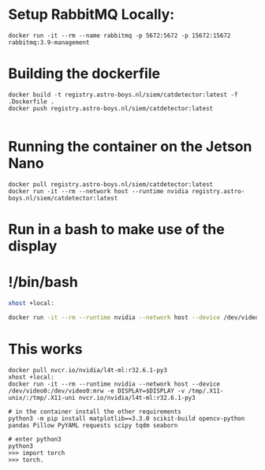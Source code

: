 # Setup RabbitMQ Locally:
```
docker run -it --rm --name rabbitmq -p 5672:5672 -p 15672:15672 rabbitmq:3.9-management
```

# Building the dockerfile
```
docker build -t registry.astro-boys.nl/siem/catdetector:latest -f .Dockerfile .
docker push registry.astro-boys.nl/siem/catdetector:latest


```

# Running the container on the Jetson Nano
```
docker pull registry.astro-boys.nl/siem/catdetector:latest
docker run -it --rm --network host --runtime nvidia registry.astro-boys.nl/siem/catdetector:latest
```

# Run in a bash to make use of the display 
# !/bin/bash 
```bash 
xhost +local: 

docker run -it --rm --runtime nvidia --network host --device /dev/video0:/dev/video0:mrw -e DISPLAY=$DISPLAY -v /tmp/.X11-unix/:/tmp/.X11-unix registry.astro-boys.nl/siem/ultralytics:latest
```

# This works
```
docker pull nvcr.io/nvidia/l4t-ml:r32.6.1-py3
xhost +local:
docker run -it --rm --runtime nvidia --network host --device /dev/video0:/dev/video0:mrw -e DISPLAY=$DISPLAY -v /tmp/.X11-unix/:/tmp/.X11-uni nvcr.io/nvidia/l4t-ml:r32.6.1-py3

# in the container install the other requirements
python3 -m pip install matplotlib==3.3.0 scikit-build opencv-python pandas Pillow PyYAML requests scipy tqdm seaborn

# enter python3
python3
>>> import torch
>>> torch.
```